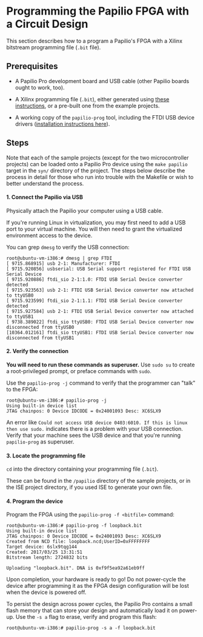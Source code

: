 # Programming the Papilio FPGA with a Circuit Design

This section describes how to a program a Papilio's FPGA with a Xilinx bitstream programming file (`.bit` file).

## Prerequisites

* A Papilio Pro development board and USB cable (other Papilio boards ought to work, too).

* A Xilinx programming file (`.bit`), either generated using [these instructions](synthesis-instructions.md), or a pre-built one from the example projects.

* A working copy of the `papilio-prog` tool, including the FTDI USB device drivers ([installation instructions here](install-instructions.md)).

## Steps

Note that each of the sample projects (except for the two microcontroller projects) can be loaded onto a Papilio Pro device using the `make papilio` target in the `syn/` directory of the project. The steps below describe the process in detail for those who run into trouble with the Makefile or wish to better understand the process.

#### 1. Connect the Papilio via USB

Physically attach the Papilio your computer using a USB cable.

If you're running Linux in virtualization, you may first need to add a USB port to your virtual machine. You will then need to grant the virtualized environment access to the device.

You can grep `dmesg` to verify the USB connection:

```
root@ubuntu-vm-i386:# dmesg | grep FTDI
[ 9715.868915] usb 2-1: Manufacturer: FTDI
[ 9715.920856] usbserial: USB Serial support registered for FTDI USB Serial Device
[ 9715.920886] ftdi_sio 2-1:1.0: FTDI USB Serial Device converter detected
[ 9715.923563] usb 2-1: FTDI USB Serial Device converter now attached to ttyUSB0
[ 9715.923599] ftdi_sio 2-1:1.1: FTDI USB Serial Device converter detected
[ 9715.927584] usb 2-1: FTDI USB Serial Device converter now attached to ttyUSB1
[ 9738.389022] ftdi_sio ttyUSB0: FTDI USB Serial Device converter now disconnected from ttyUSB0
[10364.012161] ftdi_sio ttyUSB1: FTDI USB Serial Device converter now disconnected from ttyUSB1
```

#### 2. Verify the connection

**You will need to run these commands as superuser.** Use `sudo su` to create a root-privileged prompt, or preface commands with `sudo`.

Use the `papilio-prog -j` command to verify that the programmer can "talk" to the FPGA:

```
root@ubuntu-vm-i386:# papilio-prog -j
Using built-in device list
JTAG chainpos: 0 Device IDCODE = 0x24001093	Desc: XC6SLX9
```

An error like `Could not access USB device 0403:6010. If this is linux then use sudo.` indicates there is a problem with your USB connection. Verify that your machine sees the USB device and that you're running `papilio-prog` as superuser.

#### 3. Locate the programming file

`cd` into the directory containing your programming file (`.bit`).

These can be found in the `/papilio` directory of the sample projects, or in the ISE project directory, if you used ISE to generate your own file.

#### 4. Program the device

Program the FPGA using the `papilio-prog -f <bitfile>` command:

```
root@ubuntu-vm-i386:# papilio-prog -f loopback.bit
Using built-in device list
JTAG chainpos: 0 Device IDCODE = 0x24001093	Desc: XC6SLX9
Created from NCD file: loopback.ncd;UserID=0xFFFFFFFF
Target device: 6slx9tqg144
Created: 2017/03/25 13:31:51
Bitstream length: 2724832 bits

Uploading "loopback.bit". DNA is 0xf9f5ea92a61eb9ff
```

Upon completion, your hardware is ready to go! Do not power-cycle the device after programming it as the FPGA design configuration will be lost when the device is powered off.

To persist the design across power cycles, the Papilio Pro contains a small flash memory that can store your design and automatically load it on power-up. Use the `-s a` flag to erase, verify and program this flash:

```
root@ubuntu-vm-i386:# papilio-prog -s a -f loopback.bit
```
